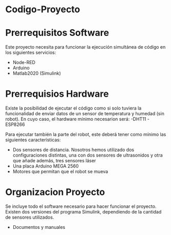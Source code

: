 # Codigo-Proyecto


# Prerrequisitos Software
Este proyecto necesita para funcionar la ejecución simultánea de código en los siguientes servicios:
  - Node-RED
  - Arduino
  - Matlab2020 (Simulink)

# Prerrequisios Hardware
Existe la posibilidad de ejecutar el código como si solo tuviera la funcionalidad de enviar datos de un sensor de temperatura y humedad (sin robot). En cuyo caso, el hardware mínimo necesarion será:
  -DHT11
  -ESP8266
  
Para ejecutar también la parte del robot, este deberá tener como mínimo las siguientes características:
  - Dos sensores de distancia. Nosotros hemos utilizado dos configuraciones distintas, una con dos sensores de ultrasonidos y otra que añade además, tres sensores láser
  - Una placa Arduino MEGA 2560
  - Motores que permitan que el robot se mueva

# Organizacion Proyecto
Se incluye todo el software necesario para hacer funcionar el proyecto. Existen dos versiones del programa Simulink, dependiendo de la cantidad de sensores utilizados.

  -  Documentos y manuales


